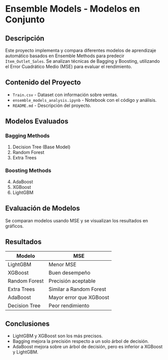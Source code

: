 # Ensemble Models - Modelos en Conjunto

## Descripción
Este proyecto implementa y compara diferentes modelos de aprendizaje automático basados en Ensemble Methods para predecir `Item_Outlet_Sales`. Se analizan técnicas de Bagging y Boosting, utilizando el Error Cuadrático Medio (MSE) para evaluar el rendimiento.

## Contenido del Proyecto
- `Train.csv` - Dataset con información sobre ventas.
- `ensemble_models_analysis.ipynb` - Notebook con el código y análisis.
- `README.md` - Descripción del proyecto.

## Modelos Evaluados
### Bagging Methods
1. Decision Tree (Base Model)
2. Random Forest
3. Extra Trees

### Boosting Methods
4. AdaBoost
5. XGBoost
6. LightGBM

## Evaluación de Modelos
Se comparan modelos usando MSE y se visualizan los resultados en gráficos.

## Resultados
| Modelo | MSE |
|--------|------------|
| LightGBM | Menor MSE |
| XGBoost | Buen desempeño |
| Random Forest | Precisión aceptable |
| Extra Trees | Similar a Random Forest |
| AdaBoost | Mayor error que XGBoost |
| Decision Tree | Peor rendimiento |

## Conclusiones
- LightGBM y XGBoost son los más precisos.
- Bagging mejora la precisión respecto a un solo árbol de decisión.
- AdaBoost mejora sobre un árbol de decisión, pero es inferior a XGBoost y LightGBM.

